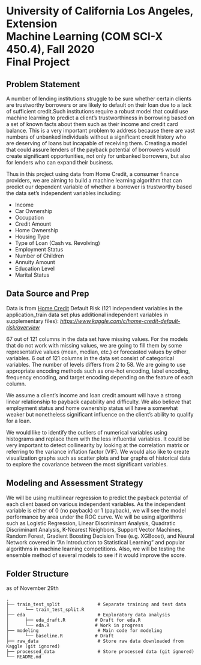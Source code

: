 #  University of California Los Angeles, Extension<br>Machine Learning (COM SCI-X 450.4), Fall 2020<br>Final Project
## Problem Statement
A number of lending institutions struggle to be sure whether certain clients are trustworthy borrowers or are likely to default on their loan due to a lack of sufficient credit.Such institutions require a robust model that could use machine learning to predict a client’s trustworthiness in borrowing based on a set of known facts about them such as their income and credit card balance. This is a very important problem to address because there are vast numbers of unbanked individuals without a significant credit history who are deserving of loans but incapable of receiving them. Creating a model that could assure lenders of the payback potential of borrowers would create significant opportunities, not only for unbanked borrowers, but also for lenders who can expand their business.

Thus in this project using data from Home Credit, a consumer finance providers, we are aiming to build a machine learning algorithm that can predict our dependent variable of whether a borrower is trustworthy based the data set’s independent variables including:
- Income
- Car Ownership
- Occupation
- Credit Amount
- Home Ownership
- Housing Type
- Type of Loan (Cash vs. Revolving)
- Employment Status
- Number of Children
- Annuity Amount
- Education Level
- Marital Status

## Data Source and Prep
Data is from [Home Credit](https://www.kaggle.com/c/home-credit-default-risk/overview) Default Risk (121 independent variables in the application_train data set plus additional independent variables in supplementary files): *https://www.kaggle.com/c/home-credit-default-risk/overview*

67 out of 121 columns in the data set have missing values. For the models that do not work with missing values, we are going to fill them by some representative values (mean, median, etc.) or forecasted values by other variables. 6 out of 121 columns in the data set consist of categorical variables. The number of levels differs from 2 to 58. We are going to use appropriate encoding methods such as one-hot encoding, label encoding, frequency encoding, and target encoding depending on the feature of each column.

We assume a client’s income and loan credit amount will have a strong linear relationship to payback capability and difficulty. We also believe that employment status and home ownership status will have a somewhat weaker but nonetheless significant influence on the client’s ability to qualify for a loan.

We would like to identify the outliers of numerical variables using histograms and replace them with the less influential variables. It could be very important to detect collinearity by looking at the correlation matrix or referring to the variance inflation factor (VIF). We would also like to create visualization graphs such as scatter plots and bar graphs of historical data to explore the covariance between the most significant variables.

## Modeling and Assessment Strategy
We will be using multilinear regression to predict the payback potential of each client based on various independent variables. As the independent variable is either of 0 (no payback) or 1 (payback), we will see the model performance by area under the ROC curve. We will be using algorithms such as Logistic Regression, Linear Discriminant Analysis, Quadratic Discriminant Analysis, K-Nearest Neighbors, Support Vector Machines, Random Forest, Gradient Boosting Decision Tree (e.g. XGBoost), and Neural Network covered in “An Introduction to Statistical Learning” and popular algorithms in machine learning competitions. Also, we will be testing the ensemble method of several models to see if it would improve the score.

## Folder Structure
as of November 29th
~~~
.
├── train_test_split              # Separate training and test data
│      └── train_test_split.R
├── eda                           # Exploratory data analysis
│      ├── eda_draft.R           # Draft for eda.R
│      └── eda.R                 # Work in progress
├── modeling                      # Main code for modeling
│      └── baseline.R            # Draft
├── raw_data                      # Store raw data downloaded from Kaggle (git ignored)
├── processed_data                # Store processed data (git ignored)
└── README.md
~~~